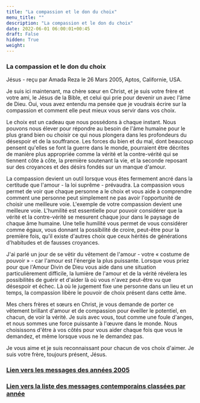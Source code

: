```yaml
---
title: "La compassion et le don du choix"
menu_title: ""
description: "La compassion et le don du choix"
date: 2022-06-01 06:00:01+00:45
draft: False
hidden: True
weight:
---
```

### La compassion et le don du choix

Jésus - reçu par Amada Reza le 26 Mars 2005, Aptos, Californie, USA.

Je suis ici maintenant, ma chère sœur en Christ, et je suis votre frère et votre ami, le Jésus de la Bible, et celui qui prie pour devenir un avec l'âme de Dieu. Oui, vous avez entendu ma pensée que je voudrais écrire sur la compassion et comment elle peut mieux vous servir dans vos choix.

Le choix est un cadeau que nous possédons à chaque instant. Nous pouvons nous élever pour répondre au besoin de l'âme humaine pour le plus grand bien ou choisir ce qui nous plongera dans les profondeurs du désespoir et de la souffrance. Les forces du bien et du mal, dont beaucoup pensent qu'elles se font la guerre dans le monde, pourraient être décrites de manière plus appropriée comme la vérité et la contre-vérité qui se tiennent côte à côte, la première soutenant la vie, et la seconde reposant sur des croyances et des désirs fondés sur un manque d'amour.

La compassion devient un outil lorsque vous êtes fermement ancré dans la certitude que l'amour - la loi suprême - prévaudra. La compassion vous permet de voir que chaque personne a le choix et vous aide à comprendre comment une personne peut simplement ne pas avoir l'opportunité de choisir une meilleure voie. L'exemple de votre compassion devient une meilleure voie. L'humilité est essentielle pour pouvoir considérer que la vérité et la contre-vérité se mesurent chaque jour dans le paysage de chaque âme humaine. Une telle humilité vous permet de vous considérer comme égaux, vous donnant la possibilité de croire, peut-être pour la première fois, qu'il existe d'autres choix que ceux hérités de générations d'habitudes et de fausses croyances.

J'ai parlé un jour de se vêtir du vêtement de l'amour - votre « costume de pouvoir » - car l'amour est l'énergie la plus puissante. Lorsque vous priez pour que l'Amour Divin de Dieu vous aide dans une situation particulièrement difficile, la lumière de l'amour et de la vérité révélera les possibilités de guérir et d'aider là où vous n'avez peut-être vu que désespoir et échec. Là où le jugement fixe une personne dans un lieu et un temps, la compassion libère le pouvoir de choix présent dans cette âme.

Mes chers frères et sœurs en Christ, je vous demande de porter ce vêtement brillant d'amour et de compassion pour éveiller le potentiel, en chacun, de voir la vérité. Je suis avec vous, tout comme une foule d'anges, et nous sommes une force puissante à l'œuvre dans le monde. Nous choisissons d'être à vos côtés pour vous aider chaque fois que vous le demandez, et même lorsque vous ne le demandez pas.

Je vous aime et je suis reconnaissant pour chacun de vos choix d'aimer. Je suis votre frère, toujours présent, Jésus.

### [**Lien vers les messages des années 2005**](/fr-contemporary-messages/fr-contemporary-messages-by-date-order/fr-contemporary-messages-2005/)

### [**Lien vers la liste des messages contemporains classées par année**](/fr-contemporary-messages/fr-contemporary-messages-by-date-order/)

